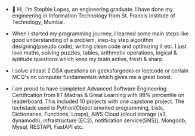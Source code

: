 

* 👋 Hi, I’m Stephie Lopes, an engineering graduate. I have done my engineering in Information Technology from St. Francis Institute of Technology, Mumbai.
 
* When I started my programming journey, I learned some main steps like good understanding of a problem, step-by step algorithm designing(pseudo code), writing clean code and optimizing it etc. I just love maths, solving puzzles, tables, arithmetic operations, logical & aptitude questions which keep my brain active, fresh & sharp.

* I solve atleast 2 DSA questions on geeksforgeeks or leetcode or certain MCQ's on computer fundamentals which gives me a great boost.
  
* I am proud to have completed Advanced Software Engineering Certification from IIT Madras & Great Learning with 98% percentile on leaderboard. This included 10 projects with one capstone project. The techstack used is Python(Object oriented programming, Lists, Dictionaries, Functions, Loops), AWS Cloud (cloud storage (s3, dynamodb), infrastructure (EC2), notification service(SNS)), Mongodb, Mysql, RESTAPI, FastAPI etc.

<!--
**stephielopes4/stephielopes4** is a ✨ _special_ ✨ repository because its `README.md` (this file) appears on your GitHub profile.

Here are some ideas to get you started:

- 
- 🌱 I’m currently learning ...
- 👯 I’m looking to collaborate on ...
- 🤔 I’m looking for help with ...
- 💬 Ask me about ...
- 📫 How to reach me: ...
- 😄 Pronouns: ...
- ⚡ Fun fact: ...
-->
